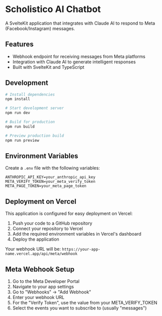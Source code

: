 # Scholistico AI Chatbot

A SvelteKit application that integrates with Claude AI to respond to Meta (Facebook/Instagram) messages.

## Features

- Webhook endpoint for receiving messages from Meta platforms
- Integration with Claude AI to generate intelligent responses
- Built with SvelteKit and TypeScript

## Development

```bash
# Install dependencies
npm install

# Start development server
npm run dev

# Build for production
npm run build

# Preview production build
npm run preview
```

## Environment Variables

Create a `.env` file with the following variables:

```
ANTHROPIC_API_KEY=your_anthropic_api_key
META_VERIFY_TOKEN=your_meta_verify_token
META_PAGE_TOKEN=your_meta_page_token
```

## Deployment on Vercel

This application is configured for easy deployment on Vercel:

1. Push your code to a GitHub repository
2. Connect your repository to Vercel
3. Add the required environment variables in Vercel's dashboard
4. Deploy the application

Your webhook URL will be: `https://your-app-name.vercel.app/api/meta/webhook`

## Meta Webhook Setup

1. Go to the Meta Developer Portal
2. Navigate to your app settings
3. Go to "Webhooks" → "Add Webhook"
4. Enter your webhook URL
5. For the "Verify Token", use the value from your META_VERIFY_TOKEN
6. Select the events you want to subscribe to (usually "messages")

